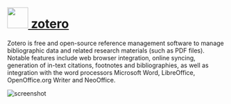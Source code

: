 # [<img src="https://cdn.jsdelivr.net/gh/chocolatey-community/chocolatey-packages@53607633ce049d5d75ac668f4408faaeced36bc3/icons/zotero.png" height="48" width="48" /> zotero](https://chocolatey.org/packages/zotero)

Zotero is free and open-source reference management software to manage bibliographic data and related research materials (such as PDF files). Notable features include web browser integration, online syncing, generation of in-text citations, footnotes and bibliographies, as well as integration with the word processors Microsoft Word, LibreOffice, OpenOffice.org Writer and NeoOffice.


![screenshot](https://cdn.rawgit.com/chocolatey/chocolatey-coreteampackages/d1d9f0154e370315e49f245a26a7d23e89a705cc/automatic/zotero/screenshot.png)
